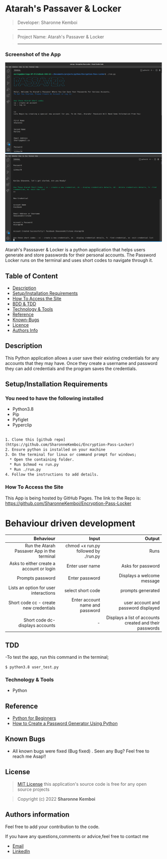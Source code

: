 # Atarah's Passaver  & Locker

> Developer: Sharonne Kemboi

> --------------------------------------------------------------------------------

> Project Name: Atarah's Passaver  & Locker

> --------------------------------------------------------------------------------

### Screenshot of the App
<img src="https://github.com/SharonneKemboi/Encryption-Pass-Locker/blob/master/Images/Screenshot%20from%202022-04-23%2019-10-44.png">

<img src="https://github.com/SharonneKemboi/Encryption-Pass-Locker/blob/master/Images/Screenshot%20from%202022-04-23%2019-10-59.png">

<p>Atarah's Passsaver & Locker is a python application that helps users generate and store passwords for their personal accounts. The Password Locker runs on the terminal and uses short codes to navigate through it.</p>


## Table of Content

+ [Description](#description)
+ [Setup/Installation Requirements](#setup/installationrequirements)
+ [How To Access the Site](#howtoaccessthesite)
+ [BDD & TDD](#bdd&tdd)
+ [Technology & Tools](#technology&tools)
+ [Reference](#reference)
+ [Known-Bugs](#knownbugs)
+ [Licence](#licence)
+ [Authors Info](#authors-info)


## Description

This Python application allows a user save their existing credentials for any accounts that they may have. Once they create a username and password they can add credentials and the program saves the credentials. 



## Setup/Installation Requirements

### You need to have the following installed
  * Python3.8
  * Pip
  * Pyfiglet
  * Pyperclip

```
 
1. Clone this [github repo] (https://github.com/SharonneKemboi/Encryption-Pass-Locker)
2. Ensure python is installed on your machine
3. On the terminal for linux or command prompt for windows;
  * Open the containing folder.
  * Run $chmod +x run.py
  * Run ./run.py
4. Follow the instructions to add details.

```


### How To Access the Site
This App is being hosted by GitHub Pages. The link to the Repo is: https://github.com/SharonneKemboi/Encryption-Pass-Locker


# Behaviour driven development
| Behaviour                          | Input                                | Output  |
| ---:                               | ---:                                 | ---:    |
| Run the Atarah Passaver App in the terminal | chmod +x run.py followed by ./run.py | Runs|
| Asks to either create a account or login | Enter user name | Asks for password |
| Prompts password   | Enter password | Displays a welcome message |
| Lists an option for user interactions| select short code | prompts generated |
| Short code cc - create new credentials | Enter account name and password | user account and password displayed |
| Short code dc- displays accounts | - | Displays a list of accounts created and their passwords|| Short code dd - delete accounts | account and password of app to be deleted| deletes app | 


## TDD

-To test the app, run this command in the terminal;

`$ python3.8 user_test.py`

### Technology & Tools
* Python

## Reference

* [Python for Beginners](https://www.youtube.com/watch?v=kqtD5dpn9C8)
* [How to Create a Password Generator Using Python ](https://geekflare.com/password-generator-python-code/)

## Known Bugs
* All known bugs were fixed (Bug fixed) . Seen any Bug? Feel free to reach me Asap!!

## License

> [MIT License](license) this application's source code is free for any open source projects

> Copyright (c) 2022 **Sharonne Kemboi**



## Authors information
Feel free to add your contribution to the code.

If you have any questions,comments or advice,feel free to contact me

* [Email](sharonnekay23@gmail.com)
* [LinkedIn](https://www.linkedin.com/in/sharonne-vanessa-kemboi-a118bb135)


